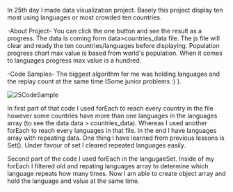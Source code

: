 <!-- <div align="center">
  <h1> 30 Days Of JavaScript: World Countries Data Visualization</h1>
  <a class="header-badge" target="_blank" href="https://www.linkedin.com/in/asabeneh/">
  <img src="https://img.shields.io/badge/style--5eba00.svg?label=LinkedIn&logo=linkedin&style=social">
  </a>
  <a class="header-badge" target="_blank" href="https://twitter.com/Asabeneh">
  <img alt="Twitter Follow" src="https://img.shields.io/twitter/follow/asabeneh?style=social">
  </a>

<sub>Author:
<a href="https://www.linkedin.com/in/asabeneh/" target="_blank">Asabeneh Yetayeh</a><br>
<small> January, 2020</small>
</sub>

</div>

[<< Day 24](../24_Day_Project_solar_system/24_day_project_solar_system.md) | [Day 26 >>](../26_Day_World_countries_data_visualization_2/26_day_world_countries_data_visualization_2.md)

![Thirty Days Of JavaScript](../images/banners/day_1_25.png)

- [Day 25](#day-25)
	- [Exercises](#exercises)
		- [Exercise: Level 1](#exercise-level-1)

# Day 25

## Exercises

### Exercise: Level 1

1. Visualize the ten most populated countries and the ten most spoken languages in the world using DOM(HTML, CSS, JS)

![Bar Graph](./../images/projects/dom_min_project_bar_graph_day_5.1.gif)

![Bar Graph](./../images/projects/dom_min_project_bar_graph_day_5.1.png)

🎉 CONGRATULATIONS ! 🎉

[<< Day 24](../24_Day_Project_soloar_system/24_day_project_soloar_system.md) | [Day 26 >>](../26_Day_World_countries_data_visualization_2/26_day_world_countries_data_visualization_2.md) -->

In 25th day I made data visualization project. Basely this project display ten most using languages or most crowded ten countries.

-About Project-
You can click the one button and see the result as a progress. The data is coming form data>countries_data file. The js file will clear and ready the ten countries/languages before displaying. Population progress chart max value is based from world's population. When it comes to languages progress max value is a hundred.

-Code Samples-
The biggest algorithm  for me was holding languages and the replay count at the same time (Some junior problems :) ).

![25CodeSample](https://user-images.githubusercontent.com/45101301/208662064-51c6f758-f13c-4925-9e97-db5799e1e778.PNG)

In first part of that code I used forEach to reach every country in the file however some countries have more than one languages in the languages array (to see the data data > countries_data). Whereas I used another forEach to reach every languages in that file. In the end I have languages array with repeating data. One thing I have learned from previous lessons is Set().
Under favour of set I cleared repeated languages easily.
  
Second part of the code I used forEach in the langugaeSet. Inside of my forEach I filtered old and repating languages array to determine which language repeats how many times. Now I am able to create object array and hold the language and value at the same time.
